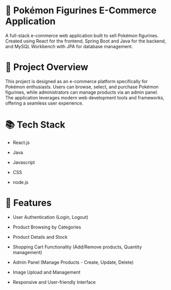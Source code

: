 # 🛒 Pokémon Figurines E-Commerce Application 
A full-stack e-commerce web application built to sell Pokémon figurines. Created using React for the frontend, Spring Boot and Java for the backend, and MySQL Workbench with JPA for database management.

# 🚀 Project Overview
This project is designed as an e-commerce platform specifically for Pokémon enthusiasts. Users can browse, select, and purchase Pokémon figurines, while administrators can manage products via an admin panel. The application leverages modern web development tools and frameworks, offering a seamless user experience.

# 📚 Tech Stack
- React.js

- Java

- Javascript

- CSS

- node.js

# 🌟 Features

- User Authentication (Login, Logout)

- Product Browsing by Categories

- Product Details and Stock 

- Shopping Cart Functionality (Add/Remove products, Quantity management)

- Admin Panel (Manage Products - Create, Update, Delete)

- Image Upload and Management

- Responsive and User-friendly Interface
